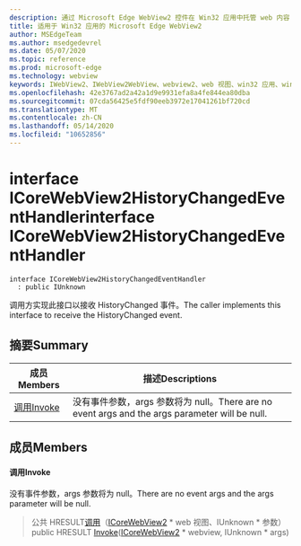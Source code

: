 ```yaml
---
description: 通过 Microsoft Edge WebView2 控件在 Win32 应用中托管 web 内容
title: 适用于 Win32 应用的 Microsoft Edge WebView2
author: MSEdgeTeam
ms.author: msedgedevrel
ms.date: 05/07/2020
ms.topic: reference
ms.prod: microsoft-edge
ms.technology: webview
keywords: IWebView2、IWebView2WebView、webview2、web 视图、win32 应用、win32、edge、ICoreWebView2、ICoreWebView2Controller、浏览器控件、边缘 html
ms.openlocfilehash: 42e3767ad2a42a1d9e9931efa8a4fe844ea80dba
ms.sourcegitcommit: 07cda56425e5fdf90eeb3972e17041261bf720cd
ms.translationtype: MT
ms.contentlocale: zh-CN
ms.lasthandoff: 05/14/2020
ms.locfileid: "10652856"
---
```

# <span data-ttu-id="5fb5c-104">interface ICoreWebView2HistoryChangedEventHandler</span><span class="sxs-lookup"><span data-stu-id="5fb5c-104">interface ICoreWebView2HistoryChangedEventHandler</span></span> 

```
interface ICoreWebView2HistoryChangedEventHandler
  : public IUnknown
```

<span data-ttu-id="5fb5c-105">调用方实现此接口以接收 HistoryChanged 事件。</span><span class="sxs-lookup"><span data-stu-id="5fb5c-105">The caller implements this interface to receive the HistoryChanged event.</span></span>

## <span data-ttu-id="5fb5c-106">摘要</span><span class="sxs-lookup"><span data-stu-id="5fb5c-106">Summary</span></span>

 <span data-ttu-id="5fb5c-107">成员</span><span class="sxs-lookup"><span data-stu-id="5fb5c-107">Members</span></span>                        | <span data-ttu-id="5fb5c-108">描述</span><span class="sxs-lookup"><span data-stu-id="5fb5c-108">Descriptions</span></span>
--------------------------------|---------------------------------------------
[<span data-ttu-id="5fb5c-109">调用</span><span class="sxs-lookup"><span data-stu-id="5fb5c-109">Invoke</span></span>](#invoke) | <span data-ttu-id="5fb5c-110">没有事件参数，args 参数将为 null。</span><span class="sxs-lookup"><span data-stu-id="5fb5c-110">There are no event args and the args parameter will be null.</span></span>

## <span data-ttu-id="5fb5c-111">成员</span><span class="sxs-lookup"><span data-stu-id="5fb5c-111">Members</span></span>

#### <span data-ttu-id="5fb5c-112">调用</span><span class="sxs-lookup"><span data-stu-id="5fb5c-112">Invoke</span></span> 

<span data-ttu-id="5fb5c-113">没有事件参数，args 参数将为 null。</span><span class="sxs-lookup"><span data-stu-id="5fb5c-113">There are no event args and the args parameter will be null.</span></span>

> <span data-ttu-id="5fb5c-114">公共 HRESULT[调用](#invoke)（[ICoreWebView2](icorewebview2.md) \* web 视图、IUnknown \* 参数）</span><span class="sxs-lookup"><span data-stu-id="5fb5c-114">public HRESULT [Invoke](#invoke)([ICoreWebView2](icorewebview2.md) \* webview, IUnknown \* args)</span></span>

